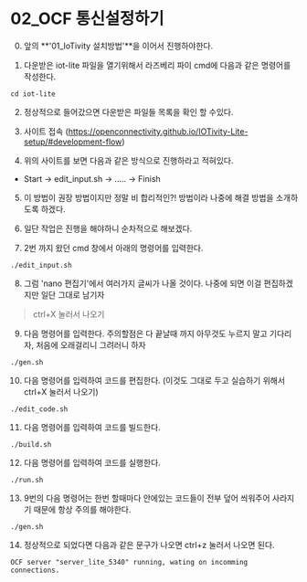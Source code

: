 # 02_OCF 통신설정하기

0. 앞의 **'01_IoTivity 설치방법'**을 이어서 진행하야한다.

1. 다운받은 iot-lite 파일을 열기위해서 라즈베리 파이 cmd에 다음과 같은 명령어를 작성한다.
```
cd iot-lite
```

2. 정상적으로 들어갔으면 다운받은 파일들 목록을 확인 할 수있다.

3. 사이트 접속 (https://openconnectivity.github.io/IOTivity-Lite-setup/#development-flow)

4. 위의 사이트를 보면 다음과 같은 방식으로 진행하라고 적혀있다.
- Start -> edit_input.sh -> ..... -> Finish

5. 이 방법이 권장 방법이지만 정말 비 합리적인?! 방법이라 나중에 해결 방법을 소개하도록 하겠다.

6. 일단 작업은 진행을 해야하니 순차적으로 해보겠다.

7. 2번 까지 왔던 cmd 창에서 아래의 명령어를 입력한다.
```
./edit_input.sh
```

8. 그럼 'nano 편집기'에서 여러가지 글씨가 나올 것이다. 나중에 되면 이걸 편집하겠지만 일단 그대로 남기자 
> ctrl+X 눌러서 나오기

9. 다음 명령어를 입력한다. 주의할점은 다 끝날때 까지 아무것도 누르지 말고 기다리자, 처음에 오래걸리니 그려러니 하자
```
./gen.sh
```

10. 다음 명령어를 입력하여 코드를 편집한다. (이것도 그대로 두고 실습하기 위해서 ctrl+X 눌러서 나오기)
```
./edit_code.sh
```

11. 다음 명령어를 입력하여 코드를 빌드한다.
```
./build.sh
```

12. 다음 명령어를 입력하여 코드를 실행한다.
```
./run.sh
```

13. 9번의 다음 명령어는 한번 할때마다 안에있는 코드들이 전부 덮어 씌워주어 사라지기 때문에 항상 주의를 해야한다.
```
./gen.sh
```

14. 정상적으로 되었다면 다음과 같은 문구가 나오면 ctrl+z 눌러서 나오면 된다.
```
OCF server "server_lite_5340" running, wating on incomming connections.
```
